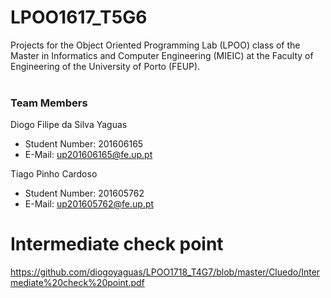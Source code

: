 # LPOO1617_T5G6
Projects for the Object Oriented Programming Lab (LPOO) class of the Master in Informatics and Computer Engineering (MIEIC) at the Faculty of Engineering of the University of Porto (FEUP).
<br><br>
### Team Members
Diogo Filipe da Silva Yaguas<br>
* Student Number: 201606165
* E-Mail: up201606165@fe.up.pt

Tiago Pinho Cardoso
* Student Number: 201605762
* E-Mail: up201605762@fe.up.pt

# Intermediate check point
https://github.com/diogoyaguas/LPOO1718_T4G7/blob/master/Cluedo/Intermediate%20check%20point.pdf
